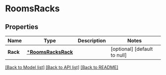 # RoomsRacks

## Properties
Name | Type | Description | Notes
------------ | ------------- | ------------- | -------------
**Rack** | [***RoomsRacksRack**](RoomsRacks_rack.md) |  | [optional] [default to null]

[[Back to Model list]](../README.md#documentation-for-models) [[Back to API list]](../README.md#documentation-for-api-endpoints) [[Back to README]](../README.md)



